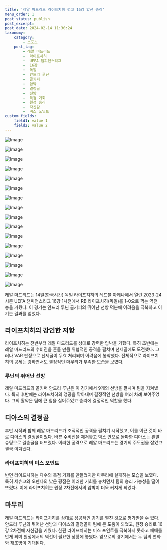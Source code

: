 ```yaml
---
title: '레알 마드리드 라이프치히 꺾고 16강 앞선 승리'
menu_order: 1
post_status: publish
post_excerpt: 
post_date: 2024-02-14 11:30:24
taxonomy:
    category:
        - 스포츠
    post_tag:
        - 레알 마드리드
        -  라이프치히
        -  UEFA 챔피언스리그
        -  16강
        -  독일
        -  안드리 루닌
        -  골키퍼
        -  압박
        -  결정골
        -  선방
        -  득점 기회
        -  원정 승리
        -  자신감
        -  미스 포인트
custom_fields:
    field1: value 1
    field2: value 2
---
```


![Image](https://imgnews.pstatic.net/image/477/2024/02/14/0000473449_001_20240214081405634.jpg?type=w647)

![Image](https://imgnews.pstatic.net/image/477/2024/02/14/0000473449_002_20240214081405675.jpg?type=w647)

![Image](https://imgnews.pstatic.net/image/477/2024/02/14/0000473449_003_20240214081405715.jpg?type=w647)

![Image](https://imgnews.pstatic.net/image/477/2024/02/14/0000473449_004_20240214081405766.jpg?type=w647)

![Image](https://imgnews.pstatic.net/image/477/2024/02/14/0000473449_005_20240214081405809.jpg?type=w647)

![Image](https://imgnews.pstatic.net/image/477/2024/02/14/0000473449_006_20240214081405860.jpg?type=w647)

![Image](https://imgnews.pstatic.net/image/477/2024/02/14/0000473449_007_20240214081405917.jpg?type=w647)

![Image](https://imgnews.pstatic.net/image/477/2024/02/14/0000473449_008_20240214081405953.jpg?type=w647)

![Image](https://imgnews.pstatic.net/image/477/2024/02/14/0000473449_009_20240214081406003.jpg?type=w647)

![Image](https://imgnews.pstatic.net/image/477/2024/02/14/0000473449_010_20240214081406054.jpg?type=w647)

![Image](https://imgnews.pstatic.net/image/477/2024/02/14/0000473449_011_20240214081406111.jpg?type=w647)

![Image](https://imgnews.pstatic.net/image/477/2024/02/14/0000473449_012_20240214081406157.jpg?type=w647)

![Image](https://imgnews.pstatic.net/image/477/2024/02/14/0000473449_013_20240214081406206.jpg?type=w647)

![Image](https://imgnews.pstatic.net/image/477/2024/02/14/0000473449_014_20240214081406255.jpg?type=w647)

![Image](https://imgnews.pstatic.net/image/477/2024/02/14/0000473449_015_20240214081406303.jpg?type=w647)

![Image](https://imgnews.pstatic.net/image/477/2024/02/14/0000473449_016_20240214081406350.jpg?type=w647)

레알 마드리드는 14일(한국시간) 독일 라이프치히의 레드불 아레나에서 열린 2023-24시즌 UEFA 챔피언스리그 16강 1차전에서 RB 라이프치히(독일)를 1-0으로 꺾는 역전 승을 거뒀다. 이 경기는 안드리 루닌 골키퍼의 뛰어난 선방 덕분에 어려움을 극복하고 이기는 결과를 얻었다.
## 라이프치히의 강인한 저항
라이프치히는 전반부터 레알 마드리드를 상대로 강력한 압박을 가했다. 특히 초반에는 레알 마드리드의 수비진을 흔들 만큼 위협적인 공격을 펼치며 선제골에도 도전했다. 그러나 VAR 판정으로 선제골이 무효 처리되며 어려움에 봉착했다. 전체적으로 라이프치히의 공세는 강하면서도 결정적인 마무리가 부족한 모습을 보였다.
### 루닌의 뛰어난 선방
레알 마드리드의 골키퍼 안드리 루닌은 이 경기에서 9개의 선방을 펼치며 팀을 지켜냈다. 특히 후반에는 라이프치히의 맹공을 막아내며 결정적인 선방을 여러 차례 보여주었다. 그의 활약은 팀에 큰 힘을 실어주었고 승리에 결정적인 역할을 했다.
## 디아스의 결정골
후반 시작과 함께 레알 마드리드가 조직적인 공격을 펼치기 시작했고, 이를 이끈 것이 바로 디아스의 결정골이었다. 바쁜 수비진을 제쳐놓고 박스 안으로 돌파한 디아스는 왼발 슈팅으로 결승골을 터뜨렸다. 이러한 공격으로 레알 마드리드는 경기의 주도권을 잡았고 결국 이겨냈다.
### 라이프치히의 미스 포인트
반면 라이프치히는 다수의 득점 기회를 만들었지만 마무리에 실패하는 모습을 보였다. 특히 세슈코와 오펜다의 낮은 평점은 이러한 기회를 놓치면서 팀의 승리 가능성을 떨어뜨렸다. 이에 라이프치히는 원정 2차전에서의 압박이 더욱 커지게 되었다.
## 마무리
레알 마드리드는 라이프치히를 상대로 성공적인 경기를 펼친 것으로 평가받을 수 있다. 안드리 루닌의 뛰어난 선방과 디아스의 결정골이 팀에 큰 도움이 되었고, 원정 승리로 16강 2차전에 자신감을 키웠다. 한편 라이프치히는 미스 포인트를 극복하지 못하고 패배를 안게 되며 원정에서의 역전이 필요한 상황에 놓였다. 앞으로의 경기에서는 두 팀의 변화와 재조명이 기대된다.
